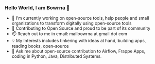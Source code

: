 ### Hello World, I am Bowrna 👋

<!--
**Bowrna/Bowrna** is a ✨ _special_ ✨ repository because its `README.md` (this file) appears on your GitHub profile.

Here are some ideas to get you started:

- 🔭 I’m currently working on ...
- 🌱 I’m currently learning ...
- 👯 I’m looking to collaborate on ...
- 🤔 I’m looking for help with ...
- 💬 Ask me about ...
- 📫 How to reach me: ...
- 😄 Pronouns: ...
- ⚡ Fun fact: ...
-->
* :microscope: I'm currently working on open-source tools, help people and small organizations to transform digitally using open-source tools
* :seedling: Contributing to Open Source  and proud to be part of its community
* :mailbox: Reach out to me in email: mailbowrna at gmail dot com
* :bulb: My Interests includes tinkering with ideas at hand, building apps, reading books, open-source
*  💬 Ask me about open-source contribution to Airflow, Frappe Apps, coding in Python, Java, Distributed Systems.
